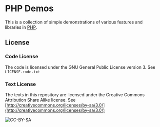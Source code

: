 # PHP Demos 

This is a collection of simple demonstrations of various features and libraries in [PHP](http://php.net). 

## License

### Code License

The code is licensed under the GNU General Public License version 3. See `LICENSE.code.txt`

### Text License

The texts in this repository are licensed under the Creative Commons Attribution Share Alike license. See [http://creativecommons.org/licenses/by-sa/3.0/](http://creativecommons.org/licenses/by-sa/3.0/) 

![CC-BY-SA](http://i.creativecommons.org/l/by-sa/3.0/88x31.png)

